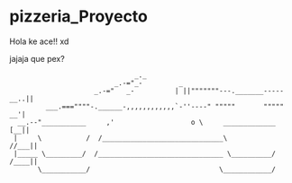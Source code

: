 # pizzeria_Proyecto
Hola ke ace!! xd

jajaja que pex?


                                   _._
                              _.-="_-         _
                         _.-="   _-          | ||"""""""---._______-----__..||
             ___.===""""-.______-,,,,,,,,,,,,`-''----" """""       """""  __'|
      __.--"___________     ,'                   o \     _____________   [__||
     |     \           /  /______________________________\             //___||
     |_____ \_________/  /_______________________________ \__________/ /____||
           \___________/                                \____________/
